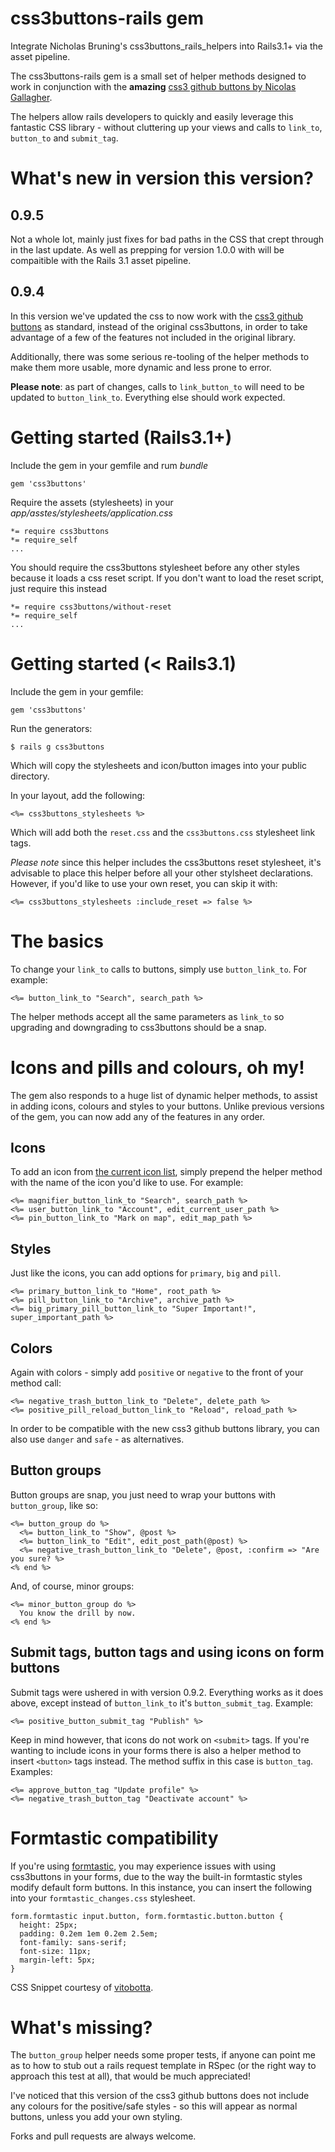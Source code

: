 # css3buttons-rails gem

Integrate Nicholas Bruning's css3buttons_rails_helpers into Rails3.1+ via the asset pipeline.

The css3buttons-rails gem is a small set of helper methods designed to work in
conjunction with the __amazing__ [css3 github buttons by Nicolas Gallagher](http://nicolasgallagher.com/lab/css3-github-buttons/).

The helpers allow rails developers to quickly and easily leverage this
fantastic CSS library - without cluttering up your views and calls to
`link_to`, `button_to` and `submit_tag`.

# What's new in version this version?

## 0.9.5

Not a whole lot, mainly just fixes for bad paths in the CSS that crept
through in the last update. As well as prepping for version 1.0.0 with
will be compaitible with the Rails 3.1 asset pipeline.

## 0.9.4

In this version we've updated the css to now work with the [css3 github buttons](http://nicolasgallagher.com/lab/css3-github-buttons/) as standard, instead of the original css3buttons, in order to take advantage of a few of the features not included in the original library.

Additionally, there was some serious re-tooling of the helper methods to make them more usable, more dynamic and less prone to error.

__Please note__: as part of changes, calls to `link_button_to` will need
to be updated to `button_link_to`. Everything else should work expected.


# Getting started (Rails3.1+)

Include the gem in your gemfile and rum *bundle*

    gem 'css3buttons'

Require the assets (stylesheets) in your *app/asstes/stylesheets/application.css*

	*= require css3buttons
	*= require_self
	...
	
You should require the css3buttons stylesheet before any other styles because it loads a css reset script. If you don't want to load the reset script, just require this instead

	*= require css3buttons/without-reset
	*= require_self
	...

# Getting started (< Rails3.1)

Include the gem in your gemfile:

    gem 'css3buttons'

Run the generators:

    $ rails g css3buttons

Which will copy the stylesheets and icon/button images into your public
directory.

In your layout, add the following:

    <%= css3buttons_stylesheets %>

Which will add both the `reset.css` and the `css3buttons.css` stylesheet
link tags. 

_Please note_ since this helper includes the css3buttons
reset stylesheet, it's advisable to place this helper before all your
other stylsheet declarations. However, if you'd like to use your own
reset, you can skip it with:

    <%= css3buttons_stylesheets :include_reset => false %>


# The basics

To change your `link_to` calls to buttons, simply use `button_link_to`.
For example:

    <%= button_link_to "Search", search_path %>

The helper methods accept all the same parameters as `link_to` so
upgrading and downgrading to css3buttons should be a snap.


# Icons and pills and colours, oh my!

The gem also responds to a huge list of dynamic helper methods, to assist in adding
icons, colours and styles to your buttons. Unlike previous versions of
the gem, you can now add any of the features in any order.


## Icons

To add an icon from [the current icon list](http://nicolasgallagher.com/lab/css3-github-buttons/), simply prepend the helper method with the name of the icon you'd like to use. For example:

    <%= magnifier_button_link_to "Search", search_path %>
    <%= user_button_link_to "Account", edit_current_user_path %>
    <%= pin_button_link_to "Mark on map", edit_map_path %>


## Styles

Just like the icons, you can add options for `primary`, `big` and
`pill`.

    <%= primary_button_link_to "Home", root_path %>
    <%= pill_button_link_to "Archive", archive_path %>
    <%= big_primary_pill_button_link_to "Super Important!", super_important_path %>


## Colors

Again with colors - simply add `positive` or `negative` to the front of your method call:

    <%= negative_trash_button_link_to "Delete", delete_path %>
    <%= positive_pill_reload_button_link_to "Reload", reload_path %>

In order to be compatible with the new css3 github buttons library, you can also use `danger` and `safe` - as alternatives.


## Button groups

Button groups are snap, you just need to wrap your buttons with `button_group`, like so:

    <%= button_group do %>
      <%= button_link_to "Show", @post %>
      <%= button_link_to "Edit", edit_post_path(@post) %>
      <%= negative_trash_button_link_to "Delete", @post, :confirm => "Are you sure? %>
    <% end %>

And, of course, minor groups:

    <%= minor_button_group do %>
      You know the drill by now.
    <% end %>


## Submit tags, button tags and using icons on form buttons

Submit tags were ushered in with version 0.9.2. Everything works as it does above, except instead of `button_link_to` it's `button_submit_tag`. Example:

    <%= positive_button_submit_tag "Publish" %>

Keep in mind however, that icons do not work on `<submit>` tags. If you're wanting to include icons in your forms there is also a helper method to insert `<button>` tags instead. The method suffix in this case is `button_tag`. Examples:

    <%= approve_button_tag "Update profile" %>
    <%= negative_trash_button_tag "Deactivate account" %>


# Formtastic compatibility

If you're using
[formtastic](https://github.com/justinfrench/formtastic), you may
experience issues with using css3buttons in your forms, due to the
way the built-in formtastic styles modify default form buttons. In this
instance, you can insert the following into your
`formtastic_changes.css` stylesheet.

    form.formtastic input.button, form.formtastic.button.button {
      height: 25px;
      padding: 0.2em 1em 0.2em 2.5em;
      font-family: sans-serif;
      font-size: 11px;
      margin-left: 5px;
    }

CSS Snippet courtesy of [vitobotta](https://github.com/vitobotta).



# What's missing?

The `button_group` helper needs some proper tests, if anyone can point me as to how to stub out a rails request template in RSpec (or the right way to approach this test at all), that would be much appreciated!

I've noticed that this version of the css3 github buttons does not include any colours for the positive/safe styles - so this will appear as normal buttons, unless you add your own styling.

Forks and pull requests are always welcome.
